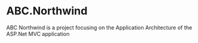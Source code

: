# ABC.Northwind
ABC Northwind is a project focusing on the Application Architecture of the ASP.Net MVC application
